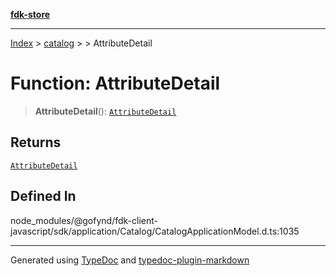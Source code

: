 [**fdk-store**](../../../README.md)
***

[Index](../../../API.md) > [catalog](../../README.md) > [<internal>](../README.md) > AttributeDetail

# Function: AttributeDetail

> **AttributeDetail**(): [`AttributeDetail`](../type-aliases/type-alias.AttributeDetail.md)

## Returns

[`AttributeDetail`](../type-aliases/type-alias.AttributeDetail.md)

## Defined In

node\_modules/@gofynd/fdk-client-javascript/sdk/application/Catalog/CatalogApplicationModel.d.ts:1035

***
Generated using [TypeDoc](https://typedoc.org/) and [typedoc-plugin-markdown](https://www.npmjs.com/package/typedoc-plugin-markdown)
